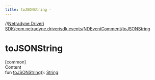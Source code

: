 ```yaml
---
title: toJSONString -
---
```

//[Netradyne Driveri SDK](../../index.md)/[com.netradyne.driverisdk.events](../index.md)/[NDEventComment](index.md)/[toJSONString](to-j-s-o-n-string.md)



# toJSONString  
[common]  
Content  
fun [toJSONString](to-j-s-o-n-string.md)(): [String](https://kotlinlang.org/api/latest/jvm/stdlib/kotlin/-string/index.html)  



